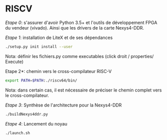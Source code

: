 # RISCV

*Etape 0*: s'assurer d'avoir Python 3.5+ et l'outils de développement FPGA du vendeur (vivado). Ainsi que les drivers de la carte Nexys4-DDR.

*Etape 1*: installation de LiteX et de ses dépendances

```bash
./setup.py init install --user
```

Nota: définir les fichiers.py comme executables (click droit / properties/ Execute)



Etape 2*: chemin vers le cross-compilateur RISC-V

```bash
export PATH=$PATH:./riscv64/bin/
```
Nota: dans certain cas, il est nécessaire de préciser le chemin complet vers le cross-compilateur.

*Etape 3*: Synthèse de l'architecture pour la Nexys4-DDR

```bash
./buildNexys4ddr.py
```

*Etape 4*: Lancement du noyau

```bash
./launch.sh
```

